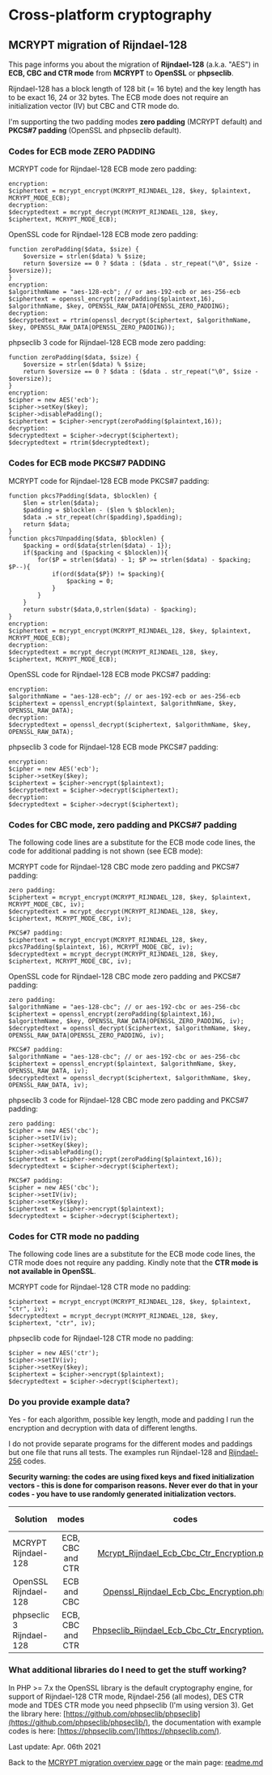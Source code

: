 # Cross-platform cryptography

## MCRYPT migration of Rijndael-128

This page informs you about the migration of **Rijndael-128** (a.k.a. "AES") in **ECB, CBC and CTR mode** from **MCRYPT** to **OpenSSL** or **phpseclib**. 

Rijndael-128 has a block length of 128 bit (= 16 byte) and the key length has to be exact 16, 24 or 32 bytes. The ECB mode does not require an initialization vector (IV) but CBC and CTR mode do.

I'm supporting the two padding modes **zero padding** (MCRYPT default) and **PKCS#7 padding** (OpenSSL and phpseclib default).

### Codes for ECB mode ZERO PADDING

MCRYPT code for Rijndael-128 ECB mode zero padding:

```plaintext
encryption:
$ciphertext = mcrypt_encrypt(MCRYPT_RIJNDAEL_128, $key, $plaintext, MCRYPT_MODE_ECB);
decryption:
$decryptedtext = mcrypt_decrypt(MCRYPT_RIJNDAEL_128, $key, $ciphertext, MCRYPT_MODE_ECB);
```

OpenSSL code for Rijndael-128 ECB mode zero padding:

```plaintext
function zeroPadding($data, $size) {
    $oversize = strlen($data) % $size;
    return $oversize == 0 ? $data : ($data . str_repeat("\0", $size - $oversize));
}
encryption:
$algorithmName = "aes-128-ecb"; // or aes-192-ecb or aes-256-ecb
$ciphertext = openssl_encrypt(zeroPadding($plaintext,16), $algorithmName, $key, OPENSSL_RAW_DATA|OPENSSL_ZERO_PADDING);
decryption:
$decryptedtext = rtrim(openssl_decrypt($ciphertext, $algorithmName, $key, OPENSSL_RAW_DATA|OPENSSL_ZERO_PADDING));
```

phpseclib 3 code for Rijndael-128 ECB mode zero padding:

```plaintext
function zeroPadding($data, $size) {
    $oversize = strlen($data) % $size;
    return $oversize == 0 ? $data : ($data . str_repeat("\0", $size - $oversize));
}
encryption:
$cipher = new AES('ecb');
$cipher->setKey($key);
$cipher->disablePadding();
$ciphertext = $cipher->encrypt(zeroPadding($plaintext,16));
decryption:
$decryptedtext = $cipher->decrypt($ciphertext);
$decryptedtext = rtrim($decryptedtext);
```

### Codes for ECB mode PKCS#7 PADDING

MCRYPT code for Rijndael-128 ECB mode PKCS#7 padding:

```plaintext
function pkcs7Padding($data, $blocklen) {
    $len = strlen($data);
    $padding = $blocklen - ($len % $blocklen);
    $data .= str_repeat(chr($padding),$padding);
    return $data;
}
function pkcs7Unpadding($data, $blocklen) {
    $packing = ord($data{strlen($data) - 1});
    if($packing and ($packing < $blocklen)){
        for($P = strlen($data) - 1; $P >= strlen($data) - $packing; $P--){
            if(ord($data{$P}) != $packing){
                $packing = 0;
            }
        }
    }
    return substr($data,0,strlen($data) - $packing);
}
encryption:
$ciphertext = mcrypt_encrypt(MCRYPT_RIJNDAEL_128, $key, $plaintext, MCRYPT_MODE_ECB);
decryption:
$decryptedtext = mcrypt_decrypt(MCRYPT_RIJNDAEL_128, $key, $ciphertext, MCRYPT_MODE_ECB);
```

OpenSSL code for Rijndael-128 ECB mode PKCS#7 padding:

```plaintext
encryption:
$algorithmName = "aes-128-ecb"; // or aes-192-ecb or aes-256-ecb
$ciphertext = openssl_encrypt($plaintext, $algorithmName, $key, OPENSSL_RAW_DATA);
decryption:
$decryptedtext = openssl_decrypt($ciphertext, $algorithmName, $key, OPENSSL_RAW_DATA);
```

phpseclib 3 code for Rijndael-128 ECB mode PKCS#7 padding:

```plaintext
encryption:
$cipher = new AES('ecb');
$cipher->setKey($key);
$ciphertext = $cipher->encrypt($plaintext);
$decryptedtext = $cipher->decrypt($ciphertext);
decryption:
$decryptedtext = $cipher->decrypt($ciphertext);
```

### Codes for CBC mode, zero padding and PKCS#7 padding

The following code lines are a substitute for the ECB mode code lines, the code for additional padding is not shown (see ECB mode):

MCRYPT code for Rijndael-128 CBC mode zero padding and PKCS#7 padding:

```plaintext
zero padding:
$ciphertext = mcrypt_encrypt(MCRYPT_RIJNDAEL_128, $key, $plaintext, MCRYPT_MODE_CBC, iv);
$decryptedtext = mcrypt_decrypt(MCRYPT_RIJNDAEL_128, $key, $ciphertext, MCRYPT_MODE_CBC, iv);

PKCS#7 padding:
$ciphertext = mcrypt_encrypt(MCRYPT_RIJNDAEL_128, $key, pkcs7Padding($plaintext, 16), MCRYPT_MODE_CBC, iv);
$decryptedtext = mcrypt_decrypt(MCRYPT_RIJNDAEL_128, $key, $ciphertext, MCRYPT_MODE_CBC, iv);
```

OpenSSL code for Rijndael-128 CBC mode zero padding and PKCS#7 padding:

```plaintext
zero padding:
$algorithmName = "aes-128-cbc"; // or aes-192-cbc or aes-256-cbc
$ciphertext = openssl_encrypt(zeroPadding($plaintext,16), $algorithmName, $key, OPENSSL_RAW_DATA|OPENSSL_ZERO_PADDING, iv);
$decryptedtext = openssl_decrypt($ciphertext, $algorithmName, $key, OPENSSL_RAW_DATA|OPENSSL_ZERO_PADDING, iv);

PKCS#7 padding:
$algorithmName = "aes-128-cbc"; // or aes-192-cbc or aes-256-cbc
$ciphertext = openssl_encrypt($plaintext, $algorithmName, $key, OPENSSL_RAW_DATA, iv);
$decryptedtext = openssl_decrypt($ciphertext, $algorithmName, $key, OPENSSL_RAW_DATA, iv);
```

phpseclib 3 code for Rijndael-128 CBC mode zero padding and PKCS#7 padding:

```plaintext
zero padding:
$cipher = new AES('cbc');
$cipher->setIV(iv);
$cipher->setKey($key);
$cipher->disablePadding();
$ciphertext = $cipher->encrypt(zeroPadding($plaintext,16));
$decryptedtext = $cipher->decrypt($ciphertext);

PKCS#7 padding:
$cipher = new AES('cbc');
$cipher->setIV(iv);
$cipher->setKey($key);
$ciphertext = $cipher->encrypt($plaintext);
$decryptedtext = $cipher->decrypt($ciphertext);
```

### Codes for CTR mode no padding

The following code lines are a substitute for the ECB mode code lines, the CTR mode does not require any padding. Kindly note that the **CTR mode is not available in OpenSSL**.

MCRYPT code for Rijndael-128 CTR mode no padding:

```plaintext
$ciphertext = mcrypt_encrypt(MCRYPT_RIJNDAEL_128, $key, $plaintext, "ctr", iv);
$decryptedtext = mcrypt_decrypt(MCRYPT_RIJNDAEL_128, $key, $ciphertext, "ctr", iv);
```

phpseclib code for Rijndael-128 CTR mode no padding:

```plaintext
$cipher = new AES('ctr');
$cipher->setIV(iv);
$cipher->setKey($key);
$ciphertext = $cipher->encrypt($plaintext);
$decryptedtext = $cipher->decrypt($ciphertext);
```

### Do you provide example data?

Yes - for each algorithm, possible key length, mode and padding I run the encryption and decryption with data of different lengths.

I do not provide separate programs for the different modes and paddings but one file that runs all tests. The examples run Rijndael-128 and [Rijndael-256](mcrypt_rijndael256.md) codes.

**Security warning: the codes are using fixed keys and fixed initialization vectors - this is done for comparison reasons. Never ever do that in your codes - you have to use randomly generated initialization vectors.**

| Solution | modes | codes | results | online compiler | 
| ------ | :------: | :--: | :--: | :--: |
| MCRYPT Rijndael-128 | ECB, CBC and CTR | [Mcrypt_Rijndael_Ecb_Cbc_Ctr_Encryption.php](../McryptMigration/Mcrypt_Rijndael_Ecb_Cbc_Ctr_Encryption.php) | [MCRYPT results](../McryptMigration/Mcrypt_Rijndael_Ecb_Cbc_Ctr_Encryption.txt) | [Sandbox MCRYPT  Rijndael](http://sandbox.onlinephpfunctions.com/code/71b1ec629897965ecac805a3eb86c8613607bf12/) |
| OpenSSL Rijndael-128 | ECB and CBC | [Openssl_Rijndael_Ecb_Cbc_Encryption.php](../McryptMigration/Openssl_Rijndael_Ecb_Cbc_Encryption.php) | [OpenSSL results](../McryptMigration/Openssl_Rijndael_Ecb_Cbc_Encryption.txt) | [Replit OpenSSL  Rijndael](https://replit.com/@javacrypto/McryptMigrationRijndael#main.php/) |
| phpseclic 3 Rijndael-128 | ECB, CBC and CTR | [Phpseclib_Rijndael_Ecb_Cbc_Ctr_Encryption.php](../McryptMigration/Phpseclib_Rijndael_Ecb_Cbc_Ctr_Encryption.php) | [phpseclib results](../McryptMigration/Phpseclib_Rijndael_Ecb_Cbc_Ctr_Encryption.txt) | [Replit phpseclib  Rijndael](https://replit.com/@javacrypto/McryptMigrationPhpseclibRijndael#main.php/) |

### What additional libraries do I need to get the stuff working?

In PHP >= 7.x the OpenSSL library is the default cryptography engine, for support of Rijndael-128 CTR mode, Rijndael-256 (all modes), DES CTR mode and TDES CTR mode you need phpseclib (I'm using version 3). Get the library here: [https://github.com/phpseclib/phpseclib](https://github.com/phpseclib/phpseclib/), the documentation with example codes is here: [https://phpseclib.com/](https://phpseclib.com/).

Last update: Apr. 06th 2021

Back to the [MCRYPT migration overview page](mcrypt_overview.md) or the main page: [readme.md](../readme.md)
